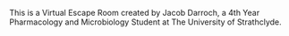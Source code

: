 This is a Virtual Escape Room created by Jacob Darroch, a 4th Year Pharmacology and Microbiology Student at The University of Strathclyde.
